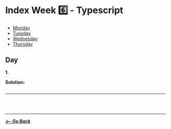 <!-- Per week -->

# Index Week 6️⃣ - Typescript

- [Monday](./monday/)
- [Tuesday](./tuesday/)
- [Wednesday](./wednesday/)
- [Thursday](./thursday/)

<!-- Per day -->

## Day

**1.**

**Solution:**

```typescript

```

<hr>
<br>

<br>
<hr>

**_[<-- Go Back](../../week/)_**
